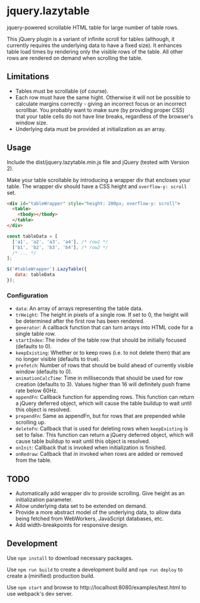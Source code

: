 # jquery.lazytable
jquery-powered scrollable HTML table for large number of table rows.

This jQuery plugin is a variant of infinite scroll for tables (although, it currently requires the underlying data to have a fixed size). It enhances table load times by rendering only the visible rows of the table. All other rows are rendered on demand when scrolling the table.

## Limitations
* Tables must be scrollable (of course).
* Each row must have the same hight. Otherwise it will not be possible to calculate margins correctly - giving an incorrect focus or an incorrect scrollbar.
  You probably want to make sure (by providing proper CSS) that your table cells do not have line breaks, regardless of the browser's window size.
* Underlying data must be provided at initialization as an array.

## Usage
Include the dist/jquery.lazytable.min.js file and jQuery (tested with Version 2).

Make your table scrollable by introducing a wrapper div that encloses your table. The wrapper div should have a CSS height and `overflow-y: scroll` set.
```html
<div id="tableWrapper" style="height: 200px; overflow-y: scroll">
  <table>
    <tbody></tbody>
  </table>
</div>
```

```javascript
const tableData = [
  ['a1', 'a2', 'a3', 'a4'], /* row1 */
  ['b1', 'b2', 'b3', 'b4'], /* row2 */
  /* ... */
];

$('#tableWrapper').LazyTable({
   data: tableData
});
```

### Configuration
* `data`: An array of arrays representing the table data.
* `trHeight`: The height in pixels of a single row. If set to 0, the height will be determined after the first row has been rendered.
* `generator`: A callback function that can turn arrays into HTML code for a single table row.
* `startIndex`: The index of the table row that should be initially focused (defaults to 0).
* `keepExisting`: Whether or to keep rows (i.e. to not delete them) that are no longer visible (defaults to true).
* `prefetch`: Number of rows that should be build ahead of currently visible window (defaults to 0).
* `animationCalcTime`: Time in milliseconds that should be used for row creation (defaults to 3). Values higher than 16 will definitely push frame rate below 60Hz.
* `appendFn`: Callback function for appending rows. This function can return a jQuery deferred object, which will cause the table buildup to wait until this object is resolved.
* `prependFn`: Same as appendFn, but for rows that are prepended while scrolling up.
* `deleteFn`: Callback that is used for deleting rows when `keepExisting` is set to false. This function can return a jQuery deferred object, which will cause table buildup to wait until this object is resolved.
* `onInit`: Callback that is invoked when initialization is finished.
* `onRedraw`: Callback that in invoked when rows are added or removed from the table.

## TODO
* Automatically add wrapper div to provide scrolling. Give height as an initialization parameter.
* Allow underlying data set to be extended on demand.
* Provide a more abstract model of the underlying data, to allow data being fetched from WebWorkers, JavaScript databases, etc.
* Add width-breakpoints for responsive design.

## Development
Use `npm install` to download necessary packages.

Use `npm run build` to create a development build and `npm run deploy` to create a (minified) production build.

Use `npm start` and browse to http://localhost:8080/examples/test.html to use webpack's dev server.
